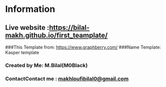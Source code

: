 # Information
## Live website :https://bilal-makh.github.io/first_teamplate/
###This Template from: https://www.graphberry.com/
###Name Template: Kasper template
### Created by Me: M.Bilal(M0Black)
### ContactContact me : makhloufibilal0@gmail.com
